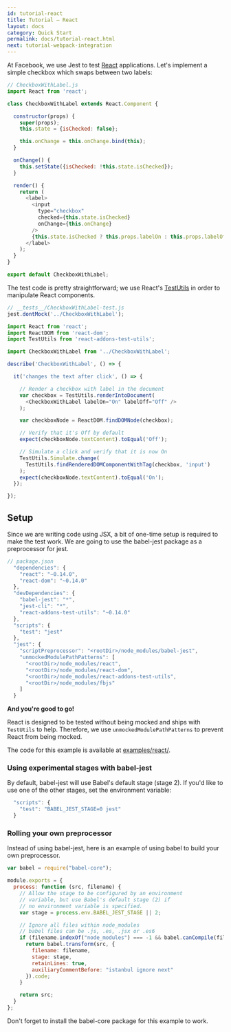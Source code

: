 ```yaml
---
id: tutorial-react
title: Tutorial – React
layout: docs
category: Quick Start
permalink: docs/tutorial-react.html
next: tutorial-webpack-integration
---
```


At Facebook, we use Jest to test [React](http://facebook.github.io/react/)
applications. Let's implement a simple checkbox which swaps between two labels:

```javascript
// CheckboxWithLabel.js
import React from 'react';

class CheckboxWithLabel extends React.Component {

  constructor(props) {
    super(props);
    this.state = {isChecked: false};

    this.onChange = this.onChange.bind(this);
  }

  onChange() {
    this.setState({isChecked: !this.state.isChecked});
  }

  render() {
    return (
      <label>
        <input
          type="checkbox"
          checked={this.state.isChecked}
          onChange={this.onChange}
        />
        {this.state.isChecked ? this.props.labelOn : this.props.labelOff}
      </label>
    );
  }
}

export default CheckboxWithLabel;
```

The test code is pretty straightforward; we use React's
[TestUtils](http://facebook.github.io/react/docs/test-utils.html) in order to
manipulate React components.

```javascript
// __tests__/CheckboxWithLabel-test.js
jest.dontMock('../CheckboxWithLabel');

import React from 'react';
import ReactDOM from 'react-dom';
import TestUtils from 'react-addons-test-utils';

import CheckboxWithLabel from '../CheckboxWithLabel';

describe('CheckboxWithLabel', () => {

  it('changes the text after click', () => {

    // Render a checkbox with label in the document
    var checkbox = TestUtils.renderIntoDocument(
      <CheckboxWithLabel labelOn="On" labelOff="Off" />
    );

    var checkboxNode = ReactDOM.findDOMNode(checkbox);

    // Verify that it's Off by default
    expect(checkboxNode.textContent).toEqual('Off');

    // Simulate a click and verify that it is now On
    TestUtils.Simulate.change(
      TestUtils.findRenderedDOMComponentWithTag(checkbox, 'input')
    );
    expect(checkboxNode.textContent).toEqual('On');
  });

});
```

## Setup

Since we are writing code using JSX, a bit of one-time setup is required to make
the test work. We are going to use the babel-jest package as a preprocessor for
jest.

```javascript
// package.json
  "dependencies": {
    "react": "~0.14.0",
    "react-dom": "~0.14.0"
  },
  "devDependencies": {
    "babel-jest": "*",
    "jest-cli": "*",
    "react-addons-test-utils": "~0.14.0"
  },
  "scripts": {
    "test": "jest"
  },
  "jest": {
    "scriptPreprocessor": "<rootDir>/node_modules/babel-jest",
    "unmockedModulePathPatterns": [
      "<rootDir>/node_modules/react",
      "<rootDir>/node_modules/react-dom",
      "<rootDir>/node_modules/react-addons-test-utils",
      "<rootDir>/node_modules/fbjs"
    ]
  }
```

**And you're good to go!**

React is designed to be tested without being mocked and ships with `TestUtils`
to help. Therefore, we use `unmockedModulePathPatterns` to prevent React from
being mocked.

The code for this example is available at
[examples/react/](https://github.com/facebook/jest/tree/master/examples/react).


### Using experimental stages with babel-jest

By default, babel-jest will use Babel's default stage (stage 2).
If you'd like to use one of the other stages, set the environment variable:

```javascript
  "scripts": {
    "test": "BABEL_JEST_STAGE=0 jest"
  }
```  

### Rolling your own preprocessor

Instead of using babel-jest, here is an example of using babel to build your own
preprocessor.

```javascript
var babel = require("babel-core");

module.exports = {
  process: function (src, filename) {
    // Allow the stage to be configured by an environment
    // variable, but use Babel's default stage (2) if
    // no environment variable is specified.
    var stage = process.env.BABEL_JEST_STAGE || 2;

    // Ignore all files within node_modules
    // babel files can be .js, .es, .jsx or .es6
    if (filename.indexOf("node_modules") === -1 && babel.canCompile(filename)) {
      return babel.transform(src, {
        filename: filename,
        stage: stage,
        retainLines: true,
        auxiliaryCommentBefore: "istanbul ignore next"
      }).code;
    }

    return src;
  }
};
```

Don't forget to install the babel-core package for this example to work.
